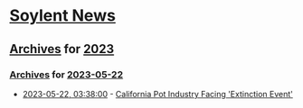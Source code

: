 # [Soylent News](../../../README.md)

## [Archives](../../index.md) for [2023](../index.md)

### [Archives](../../index.md) for [2023-05-22](index.md)

* [2023-05-22, 03:38:00](https://soylentnews.org/article.pl?sid=23/05/20/150246&from=rss) - [California Pot Industry Facing 'Extinction Event'](https://soylentnews.org/article.pl?sid=23/05/20/150246&from=rss)
